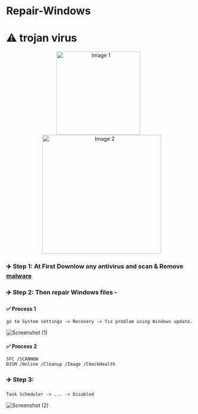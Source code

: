 # Repair-Windows

# ⚠️ trojan virus

<p align="center">
  <img src="https://github.com/user-attachments/assets/522afa35-be8c-4fe8-9f19-3debf66488b4" alt="Image 1" width="225" style="margin-right: 10px;"/>
  <img src="https://github.com/user-attachments/assets/54ba5372-d3a5-4ba3-9b6c-534e8e47adf9" alt="Image 2" width="320" style="margin-left: 10px;"/>
</p>

### ✈️ Step 1: At First Downlow any antivirus and scan & Remove [malware](https://www.malwarebytes.com/)
### ✈️ Step 2: Then repair Windows files - 

#### ✅ Process 1
    go to System settings -> Recovery -> fix problam using Windows update.
![Screenshot (1)](https://github.com/user-attachments/assets/c635306e-bb21-49ba-87fa-0cccc22d636b)

#### ✅ Process 2
    SFC /SCANNOW
    DISM /Online /Cleanup /Image /CheckHealth

### ✈️ Step 3:
    Task Scheduler -> ... -> Disabled
![Screenshot (2)](https://github.com/user-attachments/assets/89fdde0f-8038-4dac-8aa4-ddc1b0f83143)




